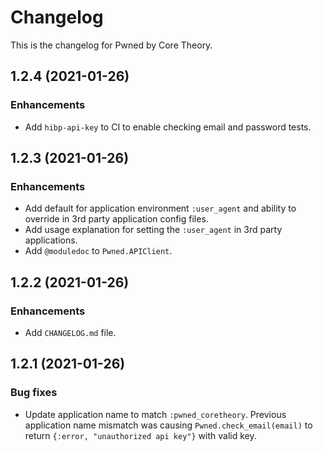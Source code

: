 # Changelog

This is the changelog for Pwned by Core Theory.

## 1.2.4 (2021-01-26)

### Enhancements

- Add `hibp-api-key` to CI to enable checking email and password tests.

## 1.2.3 (2021-01-26)

### Enhancements

- Add default for application environment `:user_agent` and ability to override in 3rd party application config files.
- Add usage explanation for setting the `:user_agent` in 3rd party applications.
- Add `@moduledoc` to `Pwned.APIClient`.

## 1.2.2 (2021-01-26)

### Enhancements

- Add `CHANGELOG.md` file.

## 1.2.1 (2021-01-26)

### Bug fixes

- Update application name to match `:pwned_coretheory`. Previous application name mismatch was causing `Pwned.check_email(email)` to return `{:error, "unauthorized api key"}` with valid key.